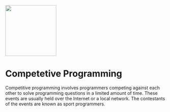<img src="https://github.com/EnigmaVSSUT/Induction-2023-2nd-year/blob/main/Competetive%20Programming/assets/coding.gif" width="160">

# Competetive Programming

Competitive programming involves programmers competing against each other to solve programming questions in a limited amount of time. These events are usually held over the Internet or a local network. The contestants of the events are known as sport programmers.
